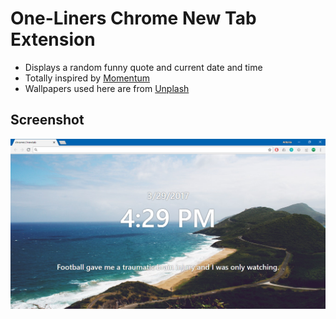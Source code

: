 # One-Liners Chrome New Tab Extension

- Displays a random funny quote and current date and time
- Totally inspired by [Momentum](https://momentumdash.com/)
- Wallpapers used here are from [Unplash](https://source.unsplash.com/)

## Screenshot
![Screenshot](https://raw.githubusercontent.com/antoniaelek/one-liners/master/img/readme-0.PNG)
